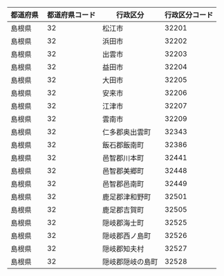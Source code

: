 |  都道府県  | 都道府県コード | 行政区分 | 行政区分コード |
|-----------|--------------|--------- |--------------|
| 島根県 | 32 | 松江市 | 32201 |
| 島根県 | 32 | 浜田市 | 32202 |
| 島根県 | 32 | 出雲市 | 32203 |
| 島根県 | 32 | 益田市 | 32204 |
| 島根県 | 32 | 大田市 | 32205 |
| 島根県 | 32 | 安来市 | 32206 |
| 島根県 | 32 | 江津市 | 32207 |
| 島根県 | 32 | 雲南市 | 32209 |
| 島根県 | 32 | 仁多郡奥出雲町 | 32343 |
| 島根県 | 32 | 飯石郡飯南町 | 32386 |
| 島根県 | 32 | 邑智郡川本町 | 32441 |
| 島根県 | 32 | 邑智郡美郷町 | 32448 |
| 島根県 | 32 | 邑智郡邑南町 | 32449 |
| 島根県 | 32 | 鹿足郡津和野町 | 32501 |
| 島根県 | 32 | 鹿足郡吉賀町 | 32505 |
| 島根県 | 32 | 隠岐郡海士町 | 32525 |
| 島根県 | 32 | 隠岐郡西ノ島町 | 32526 |
| 島根県 | 32 | 隠岐郡知夫村 | 32527 |
| 島根県 | 32 | 隠岐郡隠岐の島町 | 32528 |
